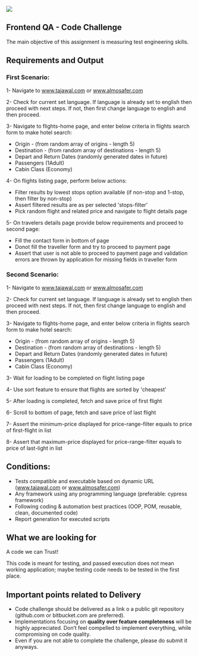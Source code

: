 ![](https://argaamplus.s3.amazonaws.com/159afd60-8669-4140-aa9e-fe46791f515d.png)

## Frontend QA - Code Challenge
The main objective of this assignment is measuring test engineering skills. 

## Requirements and Output
### First Scenario:

1- Navigate to​ www.tajawal.com or www.almosafer.com
 
2- Check for current set language. If language is already set to english then proceed with next steps. If not, then first change language to english and then proceed.

3- Navigate to flights-home page, and enter below criteria in flights search form to make hotel search:
- Origin - (from random array of origins - length 5)
- Destination - (from random array of destinations - length 5)
- Depart and Return Dates (randomly generated dates in future) 
- Passengers (1Adult)
- Cabin Class (Economy)

4- On flights listing page, perform below actions:
- Filter results by lowest stops option available (if non-stop and 1-stop, then filter by non-stop)
- Assert filtered results are as per selected 'stops-filter' 
- Pick random flight and related price and navigate to flight details page

5- On travelers details page provide below requirements and proceed to second page:
- Fill the contact form in bottom of page
- Donot fill the traveller form and try to proceed to payment page
- Assert that user is not able to proceed to payment page and validation errors are thrown by application for missing fields in traveller form

### Second Scenario:
1- Navigate to​ www.tajawal.com or www.almosafer.com

2- Check for current set language. If language is already set to english then proceed with next steps. If not, then first change language to english and then proceed.

3- Navigate to flights-home page, and enter below criteria in flights search form to make hotel search:
- Origin - (from random array of origins - length 5)
- Destination - (from random array of destinations - length 5)
- Depart and Return Dates (randomly generated dates in future) 
- Passengers (1Adult)
- Cabin Class (Economy)

3- Wait for loading to be completed on flight listing page

4- Use sort feature to ensure that flights are sorted by 'cheapest'
 
5- After loading is completed, fetch and save price of first flight

6- Scroll to bottom of page, fetch and save price of last flight

7- Assert the minimum-price displayed for price-range-filter equals to price of first-flight in list

8- Assert that maximum-price displayed for price-range-filter equals to price of last-light in list


## Conditions:
- Tests compatible and executable based on dynamic URL (www.tajawal.com or www.almosafer.com)
- Any framework using any programming language (preferable: cypress framework)
- Following coding & automation best practices (OOP, POM, reusable, clean, documented code)
- Report generation for executed scripts


## What we are looking for
A code we can Trust!

This code is meant for testing, and passed execution does not mean working application; maybe testing code needs to be tested in the first place.

## Important points related to Delivery
- Code challenge should be delivered as a link o a public git repository (github.com or bitbucket.com are preferred).
- Implementations focusing on **quality over feature completeness** will be highly appreciated.  Don’t feel compelled to implement everything, while compromising on code quality. 
- Even if you are not able to complete the challenge, please do submit it anyways.


